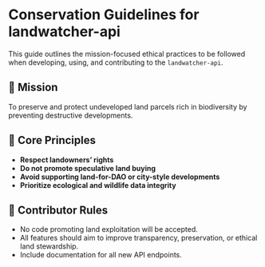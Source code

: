 # Conservation Guidelines for landwatcher-api

This guide outlines the mission-focused ethical practices to be followed when developing, using, and contributing to the `landwatcher-api`.

## 🌿 Mission

To preserve and protect undeveloped land parcels rich in biodiversity by preventing destructive developments.

## 📌 Core Principles

- **Respect landowners’ rights**
- **Do not promote speculative land buying**
- **Avoid supporting land-for-DAO or city-style developments**
- **Prioritize ecological and wildlife data integrity**

## 📖 Contributor Rules

- No code promoting land exploitation will be accepted.
- All features should aim to improve transparency, preservation, or ethical land stewardship.
- Include documentation for all new API endpoints.
